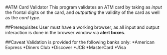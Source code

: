 #ATM Card Validator
This program validates an ATM card by taking as _input_ the frontal digits on the card, and _outputting_ the validity of the card as well as the _card type_. 

##Prerequisites
User must have a working browser, as all input and output interaction is done in the browser window via **alert boxes**.

##Caveat
Validation is provided for the following banks only:
*American Express
*Diners Club
*Discover
*JCB
*MasterCard
*Visa
